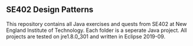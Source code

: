 ## SE402 Design Patterns
This repository contains all Java exercises and quests from SE402 at New England Institute of Technology. Each folder is a seperate Java project. All projects are tested on jre1.8.0_301 and written in Eclipse 2019-09.

